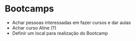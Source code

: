 # Bootcamps
- Achar pessoas interessadas em fazer cursos e dar aulas 
- Achar curso Aline (?)
- Definir um local para realização do Bootcamp